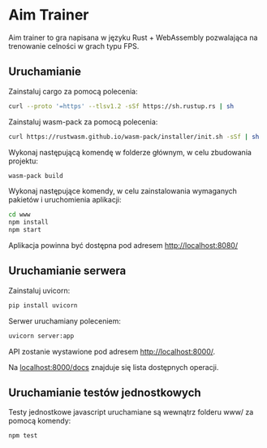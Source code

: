 # Aim Trainer

Aim trainer to gra napisana w języku Rust + WebAssembly pozwalająca na trenowanie celności w grach typu FPS.

## Uruchamianie

Zainstaluj cargo za pomocą polecenia:

```bash
curl --proto '=https' --tlsv1.2 -sSf https://sh.rustup.rs | sh
```

Zainstaluj wasm-pack za pomocą polecenia:

```bash
curl https://rustwasm.github.io/wasm-pack/installer/init.sh -sSf | sh
```

Wykonaj następującą komendę w folderze głównym, w celu zbudowania projektu:

```bash
wasm-pack build
```

Wykonaj następujące komendy, w celu zainstalowania wymaganych pakietów i uruchomienia aplikacji:

```bash
cd www
npm install
npm start
```

Aplikacja powinna być dostępna pod adresem [http://localhost:8080/](http://localhost:8080/)

## Uruchamianie serwera

Zainstaluj uvicorn:

```bash
pip install uvicorn
```

Serwer uruchamiany poleceniem:

```bash
uvicorn server:app
```

API zostanie wystawione pod adresem [http://localhost:8000/](http://localhost:8000/).

Na [localhost:8000/docs](localhost:8000/docs) znajduje się lista dostępnych operacji.

## Uruchamianie testów jednostkowych

Testy jednostkowe javascript uruchamiane są wewnątrz folderu www/ za pomocą komendy:

```bash
npm test
```
